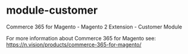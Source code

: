 # module-customer
Commerce 365 for Magento - Magento 2 Extension - Customer Module

For more information about Commerce 365 for Magento see:
https://n.vision/products/commerce-365-for-magento/
